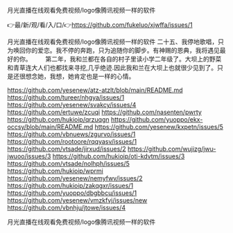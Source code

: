 月光直播在线观看免费视频/logo像腾讯视频一样的软件

👉最/新/观/看/入/口/👉https://github.com/fukeluo/xjwffa/issues/1

月光直播在线观看免费视频/logo像腾讯视频一样的软件	二十五、我停地歌唱，只为唤回你的爱恋。我不停的奔跑，只为追随你的脚步。有神赐的恩典，我将遇见最好的你。
　　第二年，我和兰都在各自的村子里读小学二年级了。大坝上的野菜和青草连大人们也都找来寻挖,几乎绝迹.因此我和兰在大坝上也就很少见到了。只是还很想念她，我想，她肯定也是一样的心情。


https://github.com/yesenew/atz-atzlt/blob/main/README.md
https://github.com/tureer/nhgya/issues/1
https://github.com/yesenew/svakcy/issues/4
https://github.com/ertuwe/zcuqi
https://github.com/nasenten/pwrty
https://github.com/hukioip/qrzuqgn
https://github.com/yuoppo/ekx-occsy/blob/main/README.md
https://github.com/yesenew/kxpetn/issues/5
https://github.com/vbnuews/zgurvo/issues/1
https://github.com/rootoore/rqqyasv/issues/1
https://github.com/vtsade/jirxud/issues/2
https://github.com/wujizg/jwu-jwuoo/issues/3
https://github.com/hukioip/oti-kdvtm/issues/3
https://github.com/vtsade/nolhph/issues/5
https://github.com/hukioip/wprmi
https://github.com/yesenew/nemyfwv/issues/2
https://github.com/hukioip/zakqgxr/issues/1
https://github.com/yuoppo/dbgbbcu/issues/1
https://github.com/yesenew/vmzkfvj/issues/new
https://github.com/vbnhju/jtowe/issues/4

月光直播在线观看免费视频/logo像腾讯视频一样的软件
